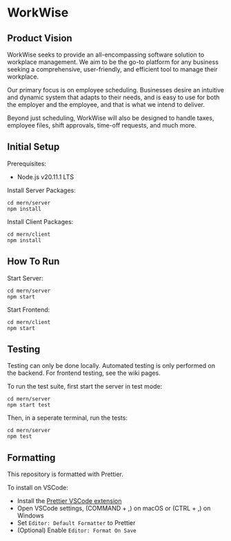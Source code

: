 # WorkWise

## Product Vision

WorkWise seeks to provide an all-encompassing software solution to workplace management. We aim to be the go-to platform for any business seeking a comprehensive, user-friendly, and efficient tool to manage their workplace.

Our primary focus is on employee scheduling. Businesses desire an intuitive and dynamic system that adapts to their needs, and is easy to use for both the employer and the employee, and that is what we intend to deliver.

Beyond just scheduling, WorkWise will also be designed to handle taxes, employee files, shift approvals, time-off requests, and much more.

## Initial Setup

Prerequisites:

- Node.js v20.11.1 LTS

Install Server Packages:

```
cd mern/server
npm install
```

Install Client Packages:

```
cd mern/client
npm install
```

## How To Run

Start Server:

```
cd mern/server
npm start
```

Start Frontend:

```
cd mern/client
npm start
```

## Testing

Testing can only be done locally. Automated testing is only performed on the backend. For frontend testing, see the wiki pages.

To run the test suite, first start the server in test mode:

```
cd mern/server
npm start test
```

Then, in a seperate terminal, run the tests:

```
cd mern/server
npm test
```

## Formatting

This repository is formatted with Prettier.

To install on VSCode:

- Install the [Prettier VSCode extension](https://marketplace.visualstudio.com/items?itemName=esbenp.prettier-vscode)
- Open VSCode settings, (COMMAND + ,) on macOS or (CTRL + ,) on Windows
- Set `Editor: Default Formatter` to Prettier
- (Optional) Enable `Editor: Format On Save`
